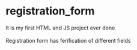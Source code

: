 # registration_form
It is my first HTML and JS project ever done <br></br>
Registration form has ferification of different fields
